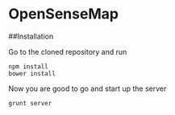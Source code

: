 OpenSenseMap
============

##Installation

Go to the cloned repository and run

```
npm install
bower install
```

Now you are good to go and start up the server

```
grunt server
```
